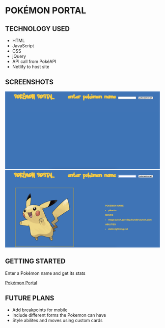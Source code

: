 # POKÉMON PORTAL 

## TECHNOLOGY USED

- HTML 
- JavaScript
- CSS
- jQuery
- API call from PokéAPI
- Netlify to host site

## SCREENSHOTS

![](/images/startup-page.png)
![](/images/pokemon.png)

## GETTING STARTED

Enter a Pokémon name and get its stats

[Pokémon Portal](https://vigorous-tesla-0a6cdc.netlify.app/)

## FUTURE PLANS

- Add breakpoints for mobile
- Include different forms the Pokemon can have 
- Style abilites and moves using custom cards